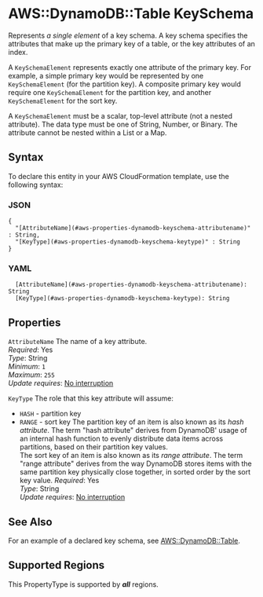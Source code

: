 # AWS::DynamoDB::Table KeySchema<a name="aws-properties-dynamodb-keyschema"></a>

Represents *a single element* of a key schema\. A key schema specifies the attributes that make up the primary key of a table, or the key attributes of an index\.

A `KeySchemaElement` represents exactly one attribute of the primary key\. For example, a simple primary key would be represented by one `KeySchemaElement` \(for the partition key\)\. A composite primary key would require one `KeySchemaElement` for the partition key, and another `KeySchemaElement` for the sort key\.

A `KeySchemaElement` must be a scalar, top\-level attribute \(not a nested attribute\)\. The data type must be one of String, Number, or Binary\. The attribute cannot be nested within a List or a Map\.

## Syntax<a name="aws-properties-dynamodb-keyschema-syntax"></a>

To declare this entity in your AWS CloudFormation template, use the following syntax:

### JSON<a name="aws-properties-dynamodb-keyschema-syntax.json"></a>

```
{
  "[AttributeName](#aws-properties-dynamodb-keyschema-attributename)" : String,
  "[KeyType](#aws-properties-dynamodb-keyschema-keytype)" : String
}
```

### YAML<a name="aws-properties-dynamodb-keyschema-syntax.yaml"></a>

```
  [AttributeName](#aws-properties-dynamodb-keyschema-attributename): String
  [KeyType](#aws-properties-dynamodb-keyschema-keytype): String
```

## Properties<a name="aws-properties-dynamodb-keyschema-properties"></a>

`AttributeName`  <a name="aws-properties-dynamodb-keyschema-attributename"></a>
The name of a key attribute\.  
*Required*: Yes  
*Type*: String  
*Minimum*: `1`  
*Maximum*: `255`  
*Update requires*: [No interruption](https://docs.aws.amazon.com/AWSCloudFormation/latest/UserGuide/using-cfn-updating-stacks-update-behaviors.html#update-no-interrupt)

`KeyType`  <a name="aws-properties-dynamodb-keyschema-keytype"></a>
The role that this key attribute will assume:  
+  `HASH` \- partition key
+  `RANGE` \- sort key
The partition key of an item is also known as its *hash attribute*\. The term "hash attribute" derives from DynamoDB' usage of an internal hash function to evenly distribute data items across partitions, based on their partition key values\.  
The sort key of an item is also known as its *range attribute*\. The term "range attribute" derives from the way DynamoDB stores items with the same partition key physically close together, in sorted order by the sort key value\.
*Required*: Yes  
*Type*: String  
*Update requires*: [No interruption](https://docs.aws.amazon.com/AWSCloudFormation/latest/UserGuide/using-cfn-updating-stacks-update-behaviors.html#update-no-interrupt)

## See Also<a name="aws-properties-dynamodb-keyschema--seealso"></a>

For an example of a declared key schema, see [AWS::DynamoDB::Table](https://docs.aws.amazon.com/AWSCloudFormation/latest/UserGuide/aws-resource-dynamodb-table.html)\. 

## Supported Regions

This PropertyType is supported by ***all*** regions.